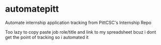 # automatepitt
Automate internship application tracking from PittCSC's Internship Repo

Too lazy to copy paste job role/title and link to my spreadsheet bcuz i dont get the point of tracking so i automated it
